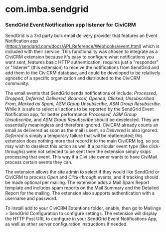 # com.imba.sendgrid
<h3>SendGrid Event Notification app listener for CiviCRM</h3>

SendGrid is a 3rd party bulk email delivery provider that features an Event Notification app (https://sendgrid.com/docs/API_Reference/Webhooks/event.html) which is included with their service. This functionality was chosen to integrate as a CiviCRM extension because it's easy to configure what notifications you want sent, features basic HTTP authentication, requires just a "responder" or "listener" (this extension) to receive the notifications from SendGrid and add them to the CiviCRM database, and could be developed to be relatively agnostic of a specific organization and distributed to the CiviCRM community.

The email events that SendGrid sends notifications of include: _Processed, Dropped, Deferred, Delivered, Bounced, Opened, Clicked, Unsubscribed From, Marked as Spam, ASM Group Unsubscribe, ASM Group Resubscribe._ While it is safe to select all actions to be reported by the SendGrid Event Notification app, for better performance _Processed, ASM Group Unsubscribe_, and _ASM Group Resubscribe_ should be deselected. They are essentially meaningless and therefore ignored. CiviCRM already counts an email as delivered as soon as the mail is sent, so _Delivered_ is also ignored. _Deferred_ is simply a temporary failure that will be reattempted; this extension does nothing more that record it to the main CiviCRM log, so you may wish to deselect this action as well.If a particular event type (like click-throughs) were not selected to be sent then the extension simply skips processing that event. This way if a Civi site owner wants to have CiviMail process certain events they can.

The extension allows the site admin to select if they would like SendGrid or CiviCRM to process _Open_ and _Click-through_ events, and if tracking should be made optional per mailing. The extension adds a Mail Spam Report template and includes spam reports on the Mail Summary and the Detailed Report for the mailing. The extension also supports authentication with a username and password.

To install add to your CiviCRM Extentions folder, enable, then go to Mailings > SendGrid Configuration to configure settings. The extension will display the HTTP Post URL to configure in your SendGrid Event Notifications App, as well as other server configuration instructions if needed.
